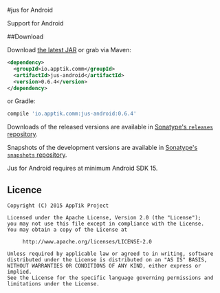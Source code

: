 #jus for Android

Support for Android

##Download

Download [the latest JAR][mvn] or grab via Maven:
```xml
<dependency>
  <groupId>io.apptik.comm</groupId>
  <artifactId>jus-android</artifactId>
  <version>0.6.4</version>
</dependency>
```
or Gradle:
```groovy
compile 'io.apptik.comm:jus-android:0.6.4'
```

Downloads of the released versions are available in [Sonatype's `releases` repository][release].

Snapshots of the development versions are available in [Sonatype's `snapshots` repository][snap].

Jus for Android requires at minimum Android SDK 15.

## Licence

    Copyright (C) 2015 AppTik Project

    Licensed under the Apache License, Version 2.0 (the "License");
    you may not use this file except in compliance with the License.
    You may obtain a copy of the License at

         http://www.apache.org/licenses/LICENSE-2.0

    Unless required by applicable law or agreed to in writing, software
    distributed under the License is distributed on an "AS IS" BASIS,
    WITHOUT WARRANTIES OR CONDITIONS OF ANY KIND, either express or implied.
    See the License for the specific language governing permissions and
    limitations under the License.

 [mvn]: https://search.maven.org/remote_content?g=io.apptik.comm&a=jus-android&v=LATEST
 [release]: https://oss.sonatype.org/content/repositories/releases/io/apptik/comm/jus-android
 [snap]: https://oss.sonatype.org/content/repositories/snapshots/io/apptik/comm/jus-android
